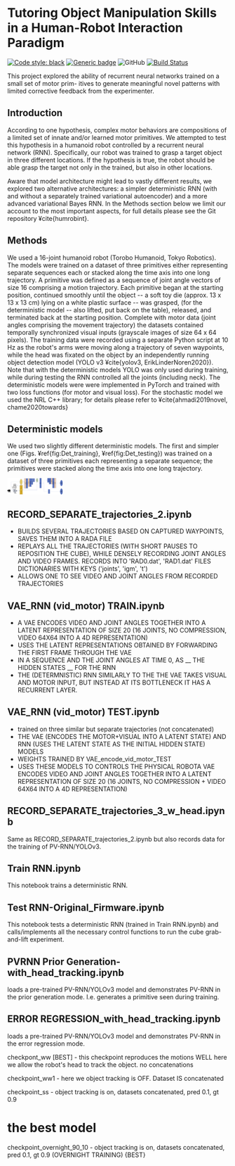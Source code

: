 # Tutoring Object Manipulation Skills in a Human-Robot Interaction Paradigm

<a href="https://github.com/psf/black"><img alt="Code style: black" src="https://img.shields.io/badge/code%20style-black-000000.svg"></a>
[![Generic badge](https://img.shields.io/badge/Contributions-Welcome-brightgreen.svg)](CONTRIBUTING.md)
![GitHub](https://img.shields.io/github/license/RomanKoshkin/ema_x_bot)
[![Build Status](https://travis-ci.org/joemccann/dillinger.svg?branch=master)](https://travis-ci.org/joemccann/dillinger)

This project explored the ability of recurrent neural networks trained on a small set of motor prim- itives to generate meaningful novel patterns with limited corrective feedback from the experimenter.

## Introduction

According to one hypothesis, complex motor behaviors are compositions of a limited set of innate and/or learned motor primitives. We attempted to test this hypothesis in a humanoid robot controlled by a recurrent neural network (RNN). Specifically, our robot was trained to grasp a target object in three different locations. If the hypothesis is true, the robot should be able grasp the target not only in the trained, but also in other locations. 

Aware that model architecture might lead to vastly different results, we explored two alternative architectures: a simpler deterministic RNN (with and without a separately trained variational autoencoder) and a more advanced variational Bayes RNN. In the Methods section below we limit our account to the most important aspects, for full details please see the Git repository ¥cite{humrobint}.

## Methods

We used a 16-joint humanoid robot (Torobo Humanoid, Tokyo Robotics). The models were trained on a dataset of three primitives either  representing separate sequences each or stacked along the time axis into one long trajectory. A primitive was defined as a sequence of joint angle vectors of size 16 comprising a motion trajectory. Each primitive began at the starting position, continued smoothly until the object -- a soft toy die (approx. 13 x 13 x 13 cm) lying on a white plastic surface -- was grasped, (for the deterministic model -- also lifted, put back on the table), released, and terminated back at the starting position. Complete with motor data (joint angles comprising the movement trajectory) the datasets contained temporally synchronized visual inputs (grayscale images of size 64 x 64 pixels). The training data were recorded using a separate Python script at 10 Hz as the robot's arms were moving along a trajectory of seven waypoints, while the head was fixated on the object by an independently running object detection model (YOLO v3  ¥cite{yolov3, ErikLinderNoren2020}). Note that with the deterministic models YOLO was only used during training, while during testing the RNN controlled all the joints (including neck). The deterministic models were were implemented in PyTorch and trained with two loss functions (for motor and visual loss). For the stochastic model we used the NRL C++ library; for details please refer to ¥cite{ahmadi2019novel, chame2020towards}

## Deterministic models

We used two slightly different deterministic models. The first and simpler one (Figs. ¥ref{fig:Det_training}, ¥ref{fig:Det_testing}) was trained on a dataset of three primitives each representing a separate sequence; the primitives were stacked along the time axis into one long trajectory.

<img src="assets/Det_training.png" width=25% height=25%>


## RECORD_SEPARATE_trajectories_2.ipynb

- BUILDS SEVERAL TRAJECTORIES BASED ON CAPTURED WAYPOINTS, SAVES THEM INTO A RADA FILE
- REPLAYS ALL THE TRAJECTORIES (WITH SHORT PAUSES TO REPOSITION THE CUBE), WHILE DENSELY RECORDING 
  JOINT ANGLES AND VIDEO FRAMES. RECORDS INTO 'RAD0.dat', 'RAD1.dat' FILES
      DICTIONARIES WITH KEYS ('joints', 'igm', 't')
- ALLOWS ONE TO SEE VIDEO AND JOINT ANGLES FROM RECORDED TRAJECTORIES

## VAE_RNN (vid_motor) TRAIN.ipynb

- A VAE ENCODES VIDEO AND JOINT ANGLES TOGETHER INTO A LATENT REPRESENTATION OF SIZE 20 (16 JOINTS, NO COMPRESSION, VIDEO 64X64 INTO A 4D REPRESENTATION)
- USES THE LATENT REPRESENTATIONS OBTAINED BY FORWARDING THE FIRST FRAME THROUGH THE VAE
- IN A SEQUENCE AND THE JOINT ANGLES AT TIME 0, AS __ THE HIDDEN STATES __ FOR THE RNN
- THE (DETERMNISTIC) RNN SIMILARLY TO THE THE VAE TAKES VISUAL AND MOTOR INPUT, BUT INSTEAD AT ITS BOTTLENECK IT HAS A RECURRENT
LAYER.

## VAE_RNN (vid_motor) TEST.ipynb

- trained on three similar but separate trajectories (not concatenated)
- THE VAE (ENCODES THE MOTOR+VISUAL INTO A LATENT STATE) AND RNN (USES THE LATENT STATE
  AS THE INITIAL HIDDEN STATE) MODELS
- WEIGHTS TRAINED BY VAE_encode_vid_motor_TEST
- USES THESE MODELS TO CONTROLS THE PHYSICAL ROBOTA VAE ENCODES VIDEO AND JOINT ANGLES TOGETHER INTO A LATENT REPRESENTATION OF SIZE 20 (16 JOINTS, NO COMPRESSION + VIDEO 64X64 INTO A 4D REPRESENTATION)


## RECORD_SEPARATE_trajectories_3_w_head.ipynb

Same as RECORD_SEPARATE_trajectories_2.ipynb but also records data for the training of PV-RNN/YOLOv3.	

## Train RNN.ipynb

This notebook trains a deterministic RNN.

## Test RNN-Original_Firmware.ipynb

This notebook tests a deterministic RNN (trained in Train RNN.ipynb) and calls/implements all the necessary control functions to run the cube grab-and-lift experiment.

## PVRNN Prior Generation-with_head_tracking.ipynb

loads a pre-trained PV-RNN/YOLOv3 model and demonstrates PV-RNN in the prior generation mode. I.e. generates a primitive seen during training.

## ERROR REGRESSION_with_head_tracking.ipynb

loads a pre-trained PV-RNN/YOLOv3 model and demonstrates PV-RNN in the error regression mode.


checkpont_ww [BEST] - this checkpoint reproduces the motions WELL
	here we allow the robot's head to track the object. no concatenations

checkpoint_ww1 - here we object tracking is OFF. Dataset IS concatenated

checkpoint_ss - object tracking is on, datasets concatenated, pred 0.1, gt 0.9

# the best model

checkpoint_overnight_90_10 - object tracking is on, datasets concatenated, pred 0.1, gt 0.9 (OVERNIGHT TRAINING) {BEST}
